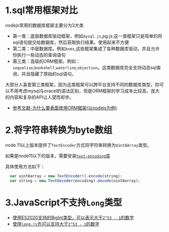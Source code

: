 # 1.sql常用框架对比
nodejs常用的数据库框架主要分为3大类
- 第一类：底层数据库驱动框架，例如`mysql.js`,pg.js.这一类框架只是简单的将sql语句提交给数据库，然后获取执行结果。使用起来不方便
- 第二类：中层数据库。例如`knex`,这些框架集成了各种数据库驱动，并且允许你执行一些动态的查询语句
- 第三类：高级的ORM框架。例如：`sequelize`,`bookshelf`,`waterline`,`objection`。这类数据库完全支持动态sql查询，并且隐藏了原始的sql语句。


大部分人喜爱第三类框架，因为这类框架可以跨平台支持不同的数据库类型，你可以不用考虑mysql与oracel的语法区别，但是ORM框架的学习成本比较高，庞大的内容和复杂的API让人望而却步。

- [参考文献-为什么要表面使用ORM框架(以nodejs为例)](https://blog.logrocket.com/why-you-should-avoid-orms-with-examples-in-node-js-e0baab73fa5/)

# 2.将字符串转换为byte数组
node 11以上版本提供了`TextEncoder`方式将字符串转换为`Uint8Array`类型。

如果是node11以下的版本，需要安装[`text-encoding`库](https://github.com/inexorabletash/text-encoding)

具体使用方法如下：
```JavaScript
  var uint8array = new TextEncoder().encode(string);
  var string = new TextDecoder(encoding).decode(uint8array);
```
# 3.JavaScript不支持`Long`类型

- [使用ES2020支持的BigInt类型，可以表示大于`2^53 - 1`的数字](https://developer.mozilla.org/zh-CN/docs/Web/JavaScript/Reference/Global_Objects/BigInt)
- [使用`long.js`也可以支持大于`2^53 - 1`的数字](https://github.com/dcodeIO/long.js)